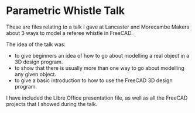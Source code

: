 # Parametric Whistle Talk

These are files relating to a talk I gave at Lancaster and Morecambe Makers about 3 ways to model a referee whistle in FreeCAD.

The idea of the talk was:

  * to give beginners an idea of how to go about modelling a real object in a 3D design program.
  * to show that there is usually more than one way to go about modelling any given object.
  * to give a basic introduction to how to use the FreeCAD 3D design program.

I have included the Libre Office presentation file, as well as all the FreeCAD projects that I showed during the talk.
